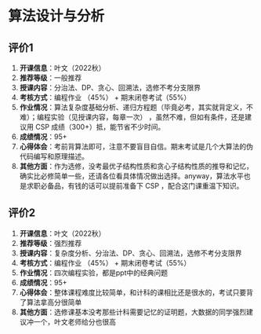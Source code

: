 # 算法设计与分析

## 评价1

1. **开课信息**：叶文（2022秋）
2. **推荐等级**：一般推荐
3. **授课内容**：分治法、DP、贪心、回溯法，选修不考分支限界
4. **考核方式**：编程作业 （45%） + 期末闭卷考试（55%）
5. **作业情况**：算法复杂度基础分析、递归方程题（毕竟必考，其实就背定义，不难）；编程实验（见授课内容，每章一次） ，虽然不难，但如有条件，还是建议用 CSP 成绩（300+）抵，能节省不少时间。
6. **成绩情况**：95+
7. **心得体会**：考前背算法即可，注意不要盲目自信。期末考试是几个大算法的伪代码编写和原理描述。
8. **其他方面**：作为选修，没考最优子结构性质和贪心子结构性质的推导和记忆，确实比必修简单一些，还请各位看具体情况做出选择。anyway，算法水平也是求职必备品，有钱的话可以提前准备下 CSP ，配合这门课重温下知识。


## 评价2

1. **开课信息**：叶文（2022秋）
2. **推荐等级**：强烈推荐
3. **授课内容**：复杂度分析、分治法、DP、贪心、回溯法，选修不考分支限界
4. **考核方式**：编程作业 （45%） + 期末闭卷考试（55%）
5. **作业情况**：四次编程实验，都是ppt中的经典问题
6. **成绩情况**：95+
7. **心得体会**：整体课程难度比较简单，和计科的课相比还是很水的，考试只要背了算法拿高分很简单
8. **其他方面**：选修课基本没考那些计科需要记忆的证明题，大数据的同学强烈建议冲一个，叶文老师给分也很高
